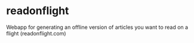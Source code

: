 # readonflight
Webapp for generating an offline version of articles you want to read on a flight (readonflight.com)
